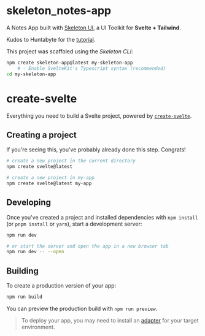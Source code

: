 # skeleton_notes-app

A Notes App built with [Skeleton UI](https://www.skeleton.dev/), a UI Toolkit for **Svelte + Tailwind**.

Kudos to Huntabyte for the [tutorial](https://www.youtube.com/watch?v=P_A0qQ7AuK8&list=PLeIh1fX3_xOPcbs1BrhWpQQllHzwBpn75).

This project was scaffoled using the *Skeleton CLI*:

```bash
npm create skeleton-app@latest my-skeleton-app
	# - Enable SvelteKit's Typescript syntax (recommended)
cd my-skeleton-app
```


# create-svelte

Everything you need to build a Svelte project, powered by [`create-svelte`](https://github.com/sveltejs/kit/tree/master/packages/create-svelte).

## Creating a project

If you're seeing this, you've probably already done this step. Congrats!

```bash
# create a new project in the current directory
npm create svelte@latest

# create a new project in my-app
npm create svelte@latest my-app
```

## Developing

Once you've created a project and installed dependencies with `npm install` (or `pnpm install` or `yarn`), start a development server:

```bash
npm run dev

# or start the server and open the app in a new browser tab
npm run dev -- --open
```

## Building

To create a production version of your app:

```bash
npm run build
```

You can preview the production build with `npm run preview`.

> To deploy your app, you may need to install an [adapter](https://kit.svelte.dev/docs/adapters) for your target environment.
